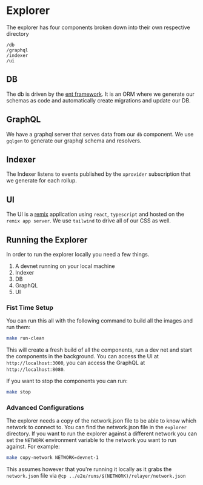 # Explorer

The explorer has four components broken down into their own respective directory

```
/db
/graphql
/indexer
/ui
```

## DB
The db is driven by the [ent framework](entgo.io). It is an ORM where we generate our schemas as code and automatically create migrations and update our DB.

## GraphQL
We have a graphql server that serves data from our `db` component. We use `gqlgen` to generate our graphql schema and resolvers.

## Indexer
The Indexer listens to events published by the `xprovider` subscription that we generate for each rollup.

## UI
The UI is a [remix](https://remix.run/) application using `react`, `typescript` and hosted on the `remix app server`. We use `tailwind` to drive all of our CSS as well.

## Running the Explorer

In order to run the explorer locally you need a few things.
1. A devnet running on your local machine
2. Indexer
3. DB
4. GraphQL
5. UI

### Fist Time Setup

You can run this all with the following command to build all the images and run them:

```bash
make run-clean
```

This will create a fresh build of all the components, run a dev net and start the components in the background. You can access the UI at `http://localhost:3000`, you can access the GraphQL at `http://localhost:8080`.

If you want to stop the components you can run:

```bash
make stop
```

### Advanced Configurations

The explorer needs a copy of the network.json file to be able to know which network to connect to. You can find the network.json file in the `explorer` directory. If you want to run the explorer against a different network you can set the `NETWORK` environment variable to the network you want to run against. For example:

```bash
make copy-network NETWORK=devnet-1
```

This assumes however that you're running it locally as it grabs the `network.json` file via `@cp ../e2e/runs/$(NETWORK)/relayer/network.json`
